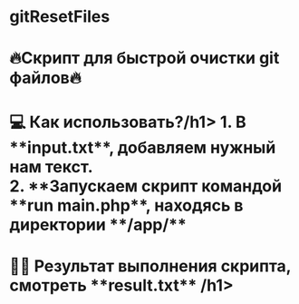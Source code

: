 # gitResetFiles

<h1 align="left">🔥Скрипт для быстрой очистки git файлов🔥</h1>

  <h1 align="left">💻 Как использовать?/h1>
  1. В **input.txt**, добавляем нужный нам текст. <br>
  2. **Запускаем скрипт командой **run main.php**, находясь в директории **/app/** <br>
  
  <h1 align="left">👨‍💻 Результат выполнения скрипта, смотреть **result.txt** /h1>
